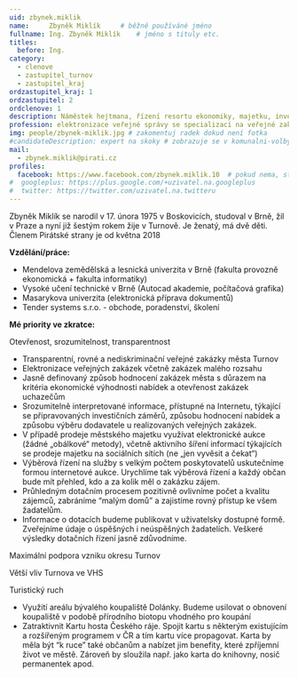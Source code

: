 ```yaml
---
uid: zbynek.miklik
name:     Zbyněk Miklík  	# běžně používáné jméno
fullname: Ing. Zbyněk Miklík  	# jméno s tituly etc.
titles:
  before: Ing.
category: 
  - clenove
  - zastupitel_turnov
  - zastupitel_kraj
ordzastupitel_kraj: 1
ordzastupitel: 2
ordclenove: 1
description: Náměstek hejtmana, řízení resortu ekonomiky, majetku, investic, veřejných zakázek a informatiky, zastupitel města Turnov
profession: elektronizace veřejné správy se specializací na veřejné zakázky, poradenství a školení v oblasti nákupu a zadávání veřejných zakázek
img: people/zbynek-miklik.jpg # zakomentuj radek dokud není fotka
#candidateDescription: expert na skoky # zobrazuje se v komunalni-volby
mail: 
  - zbynek.miklik@pirati.cz
profiles:
  facebook: https://www.facebook.com/zbynek.miklik.10  # pokud nema, staci smazat tuto radku
#  googleplus: https://plus.google.com/+uzivatel.na.googleplus
#  twitter: https://twitter.com/uzivatel.na.twitteru
---
```


Zbyněk Miklík se narodil v 17. února 1975 v Boskovicích, studoval v Brně, žil v Praze a nyní již šestým rokem žije v Turnově. Je ženatý, má dvě děti. Členem Pirátské strany je od května 2018

**Vzdělání/práce:** 
- Mendelova zemědělská a lesnická univerzita v Brně (fakulta provozně ekonomická + fakulta informatiky)
- Vysoké učení technické v Brně (Autocad akademie, počítačová grafika)
- Masarykova univerzita (elektronická příprava dokumentů)
- Tender systems s.r.o. - obchode, poradenství, školení


**Mé priority ve zkratce:**

Otevřenost, srozumitelnost, transparentnost
-	Transparentní, rovné a nediskriminační veřejné zakázky města Turnov
-	Elektronizace veřejných zakázek včetně zakázek malého rozsahu
- Jasně definovaný způsob hodnocení zakázek města s důrazem na kritéria ekonomické výhodnosti nabídek a otevřenost zakázek uchazečům
-	Srozumitelně interpretované informace, přístupné na Internetu, týkající se připravovaných investičních záměrů, způsobu hodnocení nabídek a způsobu výběru dodavatele u realizovaných veřejných zakázek.
- V případě prodeje městského majetku využívat elektronické aukce (žádné „obálkové“ metody), včetně aktivního šíření informací týkajících se prodeje majetku na sociálních sítích (ne „jen vyvěsit a čekat“)
-	Výběrová řízení na služby s velkým počtem poskytovatelů uskutečníme formou internetové aukce. Urychlíme tak výběrová řízení a každý občan bude mít přehled, kdo a za kolik měl o zakázku zájem.
- Průhledným dotačním procesem pozitivně ovlivníme počet a kvalitu zájemců, zabráníme “malým domů” a zajistíme rovný přístup ke všem žadatelům.
-	Informace o dotacích budeme publikovat v uživatelsky dostupné formě. Zveřejníme údaje o úspěšných i neúspěšných žadatelích. Veškeré výsledky dotačních řízení jasně zdůvodníme.

Maximální podpora vzniku okresu Turnov

Větší vliv Turnova ve VHS

Turistický ruch
-	Využití areálu bývalého koupaliště Dolánky. Budeme usilovat o obnovení koupaliště v podobě přírodního biotopu vhodného pro koupání
-	Zatraktivnit Kartu hosta Českého ráje. Spojit kartu s některým existujícím a rozšířeným programem v ČR a tím kartu více propagovat. Karta by měla být “k ruce” také občanům a nabízet jim benefity, které zpříjemní život ve městě. Zároveň by sloužila např. jako karta do knihovny, nosič permanentek apod.